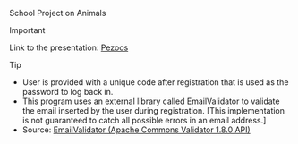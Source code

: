 School Project on Animals
> [!IMPORTANT]
> Link to the presentation: [Pezoos](https://docs.google.com/presentation/d/1EXACS58cUkxmJNk-Sjobpll4VF5ENN8sYRjf71hFX7I/edit?usp=sharing)

> [!TIP]
>  * User is provided with a unique code after registration that is used as the password to log back in.
>  * This program uses an external library called EmailValidator to validate the email inserted by the user during registration. [This implementation is not guaranteed to catch all possible errors in an email address.]
>  * Source: [EmailValidator (Apache Commons Validator 1.8.0 API)](https://commons.apache.org/proper/commons-validator/apidocs/org/apache/commons/validator/routines/EmailValidator.html) 
